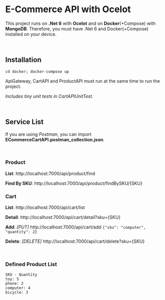 # E-Commerce API with Ocelot
This project runs on **.Net 6** with **Ocelot** and on **Docker**(+Compose) with **MongoDB**. Therefore, you must have .Net 6 and Docker(+Compose) installed on your device.

&nbsp;
## Installation
```
cd docker; docker-compose up
```
ApiGateway, CartAPI and ProductAPI must run at the same time to run the project.

*Includes tiny unit tests in CartAPIUnitTest.*

&nbsp;
## Service List
If you are using *Postman*, you can import **ECommerceCartAPI.postman_collection.json**.

&nbsp;
### Product
**List**: http://localhost:7000/api/product/find

**Find By SKU**: http://localhost:7000/api/product/findBySKU/{SKU}

### Cart
**List**: http://localhost:7000/api/cart/list

**Detail**: http://localhost:7000/api/cart/detail?sku={SKU}

**Add**: *[PUT]* http://localhost:7000/api/cart/add ```{"sku": "computer", "quantity": 2}```

**Delete**: *[DELETE]* http://localhost:7000/api/cart/delete?sku={SKU}

&nbsp;
### Defined Product List
```
SKU - Quantity
toy: 5
phone: 2
computer: 4
bicycle: 3
```